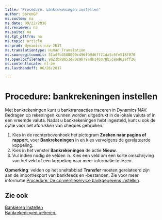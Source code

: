 ```yaml
---
title: 'Procedure: bankrekeningen instellen'
author: SorenGP
ms.custom: na
ms.date: 09/22/2016
ms.reviewer: na
ms.suite: na
ms.tgt_pltfrm: na
ms.topic: article
ms-prod: dynamics-nav-2017
ms.translationtype: Human Translation
ms.sourcegitcommit: 51adfb3588099c496f0946ff71da5c6fe518f070
ms.openlocfilehash: 9a23b88053e20c9b78adb140078b5cead02eff26
ms.contentlocale: nl-be
ms.lasthandoff: 06/26/2017

---
```


# <a name="how-to-set-up-bank-accounts"></a>Procedure: bankrekeningen instellen
Met bankrekeningen kunt u banktransacties traceren in Dynamics NAV. Bedragen op rekeningen kunnen worden uitgedrukt in de lokale valuta of in een vreemde valuta. Nadat u bankrekeningen hebt ingesteld, kunt u ook de optie voor het afdrukken van cheques gebruiken.

1. Kies in de rechterbovenhoek het pictogram **Zoeken naar pagina of rapport**, voer **Bankrekeningen** in en kies vervolgens de gerelateerde koppeling.
2. Kies in het venster **Bankrekeningen** de actie **Nieuw**.
3. Vul indien nodig de velden in. Kies een veld om een korte omschrijving van het veld of een koppeling naar meer informatie te lezen.

**Opmerking**: velden op het sneltabblad **Transfer** moeten gerelateerd zijn aan de import/export van bankfeeds en -bestanden. Zie voor meer informatie [Procedure: De conversieservice bankgegevens instellen](bank-how-setup-bank-data-conversion-service.md).

## <a name="see-also"></a>Zie ook  
[Bankieren instellen](bank-setup-banking.md)  
[Bankrekeningen beheren.](bank-manage-bank-accounts.md)

